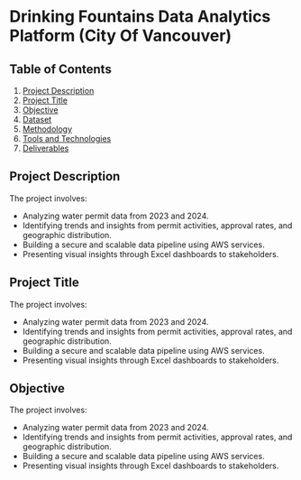 # Drinking Fountains Data Analytics Platform (City Of Vancouver)

## Table of Contents
1. [Project Description](#project-description)
2. [Project Title](#project-title)
3. [Objective](#objective)
4. [Dataset](#dataset)
5. [Methodology](#methodology)
6. [Tools and Technologies](#toolsandtechnologies)
7. [Deliverables](#deliverables)

## Project Description
The project involves:
- Analyzing water permit data from 2023 and 2024.
- Identifying trends and insights from permit activities, approval rates, and geographic distribution.
- Building a secure and scalable data pipeline using AWS services.
- Presenting visual insights through Excel dashboards to stakeholders.

## Project Title
The project involves:
- Analyzing water permit data from 2023 and 2024.
- Identifying trends and insights from permit activities, approval rates, and geographic distribution.
- Building a secure and scalable data pipeline using AWS services.
- Presenting visual insights through Excel dashboards to stakeholders.

## Objective
The project involves:
- Analyzing water permit data from 2023 and 2024.
- Identifying trends and insights from permit activities, approval rates, and geographic distribution.
- Building a secure and scalable data pipeline using AWS services.
- Presenting visual insights through Excel dashboards to stakeholders.
